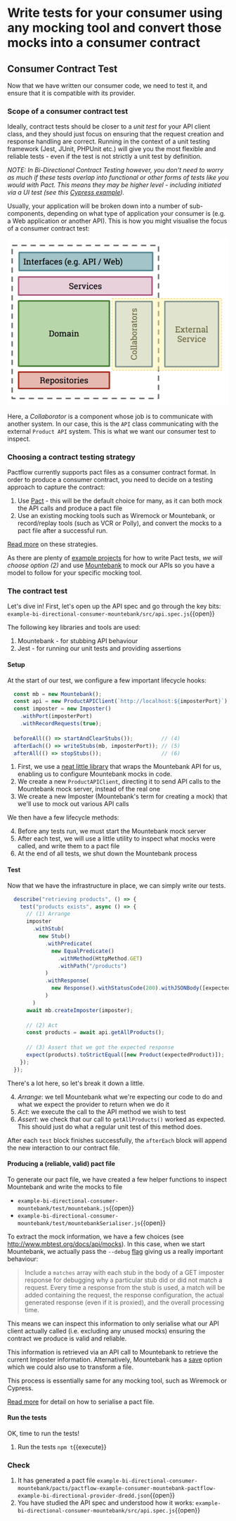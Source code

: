 # Write tests for your consumer using any mocking tool and convert those mocks into a consumer contract

##  Consumer Contract Test

Now that we have written our consumer code, we need to test it, and ensure that it is compatible with its provider.

### Scope of a consumer contract test

Ideally, contract tests should be closer to a _unit test_ for your API client class, and they should just focus on ensuring that the request creation and response handling are correct. Running in the context of a unit testing framework (Jest, JUnit, PHPUnit etc.) will give you the most flexible and reliable tests - even if the test is not strictly a unit test by definition.

_NOTE: In Bi-Directional Contract Testing however, you don't need to worry as much if these tests overlap into functional or other forms of tests like you would with Pact. This means they may be higher level - including initiated via a UI test (see this [Cypress example](https://github.com/pactflow/example-bi-directional-consumer-cypress))._

Usually, your application will be broken down into a number of sub-components, depending on what type of application your consumer is \(e.g. a Web application or another API\). This is how you might visualise the focus of a consumer contract test:

![Scope of a consumer contract test](./assets/consumer-test-coverage.png)

Here, a _Collaborator_ is a component whose job is to communicate with another system. In our case, this is the `API` class communicating with the external `Product API` system. This is what we want our consumer test to inspect.

### Choosing a contract testing strategy

Pactflow currently supports pact files as a consumer contract format. In order to produce a consumer contract, you need to decide on a testing approach to capture the contract:

1. Use [Pact](docs.pact.io) - this will be the default choice for many, as it can both mock the API calls and produce a pact file
2. Use an existing mocking tools such as Wiremock or Mountebank, or record/replay tools (such as VCR or Polly), and convert the mocks to a pact file after a successful run.

[Read more](https://docs.pactflow.io/docs/bi-directional-contract-testing/contracts/pact#strategies-to-capture-consumer-contracts) on these strategies.

As there are plenty of [example projects](https://docs.pactflow.io/docs/examples) for how to write Pact tests, _we will choose option (2)_ and use [Mountebank](http://mbtest.org/) to mock our APIs so you have a model to follow for your specific mocking tool.

### The contract test

Let's dive in! First, let's open up the API spec and go through the key bits: `example-bi-directional-consumer-mountebank/src/api.spec.js`{{open}}

The following key libraries and tools are used:

1. Mountebank - for stubbing API behaviour
2. Jest - for running our unit tests and providing assertions

#### Setup

At the start of our test, we configure a few important lifecycle hooks:

```javascript
  const mb = new Mountebank();                                          // (1)
  const api = new ProductAPIClient(`http://localhost:${imposterPort}`); // (2)
  const imposter = new Imposter()                                       // (3)
    .withPort(imposterPort)
    .withRecordRequests(true);

  beforeAll(() => startAndClearStubs());         // (4)
  afterEach(() => writeStubs(mb, imposterPort)); // (5)
  afterAll(() => stopStubs());                   // (6)
```

1. First, we use a [neat little library](https://github.com/AngelaE/ts-mountebank) that wraps the Mountebank API for us, enabling us to configure Mountebank mocks in code.
1. We create a new `ProductAPIClient`, directing it to send API calls to the Mountebank mock server, instead of the real one
1. We create a new Imposter (Mountebank's term for creating a mock) that we'll use to mock out various API calls

We then have a few lifecycle methods:

4. Before any tests run, we must start the Mountebank mock server
5. After each test, we will use a little utility to inspect what mocks were called, and write them to a pact file
6. At the end of all tests, we shut down the Mountebank process

#### Test

Now that we have the infrastructure in place, we can simply write our tests.

```javascript
  describe("retrieving products", () => {
    test("products exists", async () => {
      // (1) Arrange
      imposter
        .withStub(
          new Stub()
            .withPredicate(
              new EqualPredicate()
                .withMethod(HttpMethod.GET)
                .withPath("/products")
            )
            .withResponse(
              new Response().withStatusCode(200).withJSONBody([expectedProduct])
            )
        )
      await mb.createImposter(imposter);

      // (2) Act
      const products = await api.getAllProducts();

      // (3) Assert that we got the expected response
      expect(products).toStrictEqual([new Product(expectedProduct)]);
    });
  });
```

There's a lot here, so let's break it down a little.

4. _Arrange_: we tell Mountebank what we're expecting our code to do and what we expect the provider to return when we do it
5. _Act_: we execute the call to the API method we wish to test
6. _Assert_: we check that our call to `getAllProducts()` worked as expected. This should just do what a regular unit test of this method does.

After each `test` block finishes successfully, the `afterEach` block will append the new interaction to our contract file.

#### Producing a (reliable, valid) pact file

To generate our pact file, we have created a few helper functions to inspect Mountebank and write the mocks to file

- `example-bi-directional-consumer-mountebank/test/mountebank.js`{{open}}
- `example-bi-directional-consumer-mountebank/test/mountebankSerialiser.js`{{open}}

To extract the mock information, we have a few choices (see http://www.mbtest.org/docs/api/mocks). In this case, when we start Mountebank, we actually pass the `--debug` [flag](http://www.mbtest.org/docs/commandLine#start) giving us a really important behaviour:

> Include a `matches` array with each stub in the body of a GET imposter response for debugging why a particular stub did or did not match a request. Every time a response from the stub is used, a match will be added containing the request, the response configuration, the actual generated response (even if it is proxied), and the overall processing time.

This means we can inspect this information to only serialise what our API client actually called (i.e. excluding any unused mocks) ensuring the contract we produce is valid and reliable.

This information is retrieved via an API call to Mountebank to retrieve the current Imposter information. Alternatively, Mountebank has a [save](http://www.mbtest.org/docs/commandLine#save) option which we could also use to transform a file.

This process is essentially same for any mocking tool, such as Wiremock or Cypress.

[Read more](https://docs.pactflow.io/docs/bi-directional-contract-testing/contracts/pact#converting-mocks-into-a-pact-compatible-format) for detail on how to serialise a pact file.

#### Run the tests

OK, time to run the tests!

1. Run the tests `npm t`{{execute}}

### Check

1. It has generated a pact file `example-bi-directional-consumer-mountebank/pacts/pactflow-example-consumer-mountebank-pactflow-example-bi-directional-provider-dredd.json`{{open}}
2. You have studied the API spec and understood how it works: `example-bi-directional-consumer-mountebank/src/api.spec.js`{{open}}
